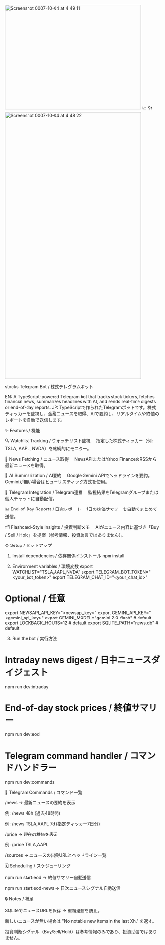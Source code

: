 
<img width="443" height="339" alt="Screenshot 0007-10-04 at 4 49 11" src="https://github.com/user-attachments/assets/b6367caf-ce41-426e-a92e-227595eee658" />
📈 St<img width="443" height="865" alt="Screenshot 0007-10-04 at 4 48 22" src="https://github.com/user-attachments/assets/95d575f9-88c5-460e-8630-256478bb69b5" />

stocks Telegram Bot / 株式テレグラムボット

EN: A TypeScript-powered Telegram bot that tracks stock tickers, fetches financial news, summarizes headlines with AI, and sends real-time digests or end-of-day reports.
JP: TypeScriptで作られたTelegramボットです。株式ティッカーを監視し、金融ニュースを取得、AIで要約し、リアルタイムや終値のレポートを自動で送信します。

✨ Features / 機能

🔍 Watchlist Tracking / ウォッチリスト監視
　指定した株式ティッカー（例: TSLA, AAPL, NVDA）を継続的にモニター。

📰 News Fetching / ニュース取得
　NewsAPIまたはYahoo FinanceのRSSから最新ニュースを取得。

🤖 AI Summarization / AI要約
　Google Gemini APIでヘッドラインを要約。Geminiが無い場合はヒューリスティック方式を使用。

💬 Telegram Integration / Telegram連携
　監視結果をTelegramグループまたは個人チャットに自動配信。

📊 End-of-Day Reports / 日次レポート
　1日の株価サマリーを自動でまとめて送信。

🗂 Flashcard-Style Insights / 投資判断メモ
　AIがニュース内容に基づき「Buy / Sell / Hold」を提案（参考情報、投資助言ではありません）。

⚙️ Setup / セットアップ
1. Install dependencies / 依存関係インストール
npm install

2. Environment variables / 環境変数
export WATCHLIST="TSLA,AAPL,NVDA"
export TELEGRAM_BOT_TOKEN="<your_bot_token>"
export TELEGRAM_CHAT_ID="<your_chat_id>"
# Optional / 任意
export NEWSAPI_API_KEY="<newsapi_key>"
export GEMINI_API_KEY="<gemini_api_key>"
export GEMINI_MODEL="gemini-2.0-flash"   # default
export LOOKBACK_HOURS=12                 # default
export SQLITE_PATH="news.db"             # default

3. Run the bot / 実行方法
# Intraday news digest / 日中ニュースダイジェスト
npm run dev:intraday

# End-of-day stock prices / 終値サマリー
npm run dev:eod

# Telegram command handler / コマンドハンドラー
npm run dev:commands

📱 Telegram Commands / コマンド一覧

/news → 最新ニュースの要約を表示

例: /news 48h (過去48時間)

例: /news TSLA,AAPL 7d (指定ティッカー7日分)

/price → 現在の株価を表示

例: /price TSLA,AAPL

/sources → ニュースの出典URLとヘッドライン一覧

🗓 Scheduling / スケジューリング

npm run start:eod → 終値サマリー自動送信

npm run start:eod-news → 日次ニュースシグナル自動送信

🔒 Notes / 補足

SQLiteでニュースURLを保存 → 重複送信を防止。

新しいニュースが無い場合は "No notable new items in the last Xh." を返す。

投資判断シグナル（Buy/Sell/Hold）は参考情報のみであり、投資助言ではありません。
